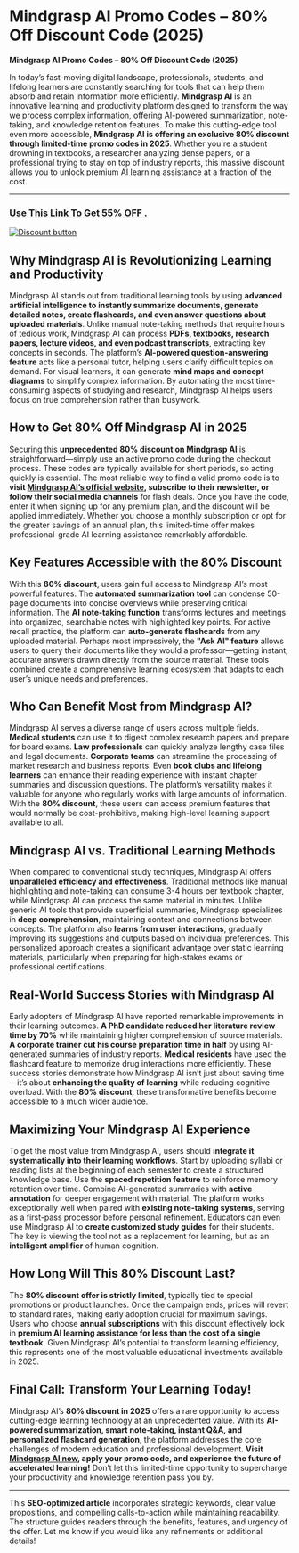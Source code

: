 # Mindgrasp AI Promo Codes – 80% Off Discount Code (2025)
**Mindgrasp AI Promo Codes – 80% Off Discount Code (2025)**  

In today’s fast-moving digital landscape, professionals, students, and lifelong learners are constantly searching for tools that can help them absorb and retain information more efficiently. **Mindgrasp AI** is an innovative learning and productivity platform designed to transform the way we process complex information, offering AI-powered summarization, note-taking, and knowledge retention features. To make this cutting-edge tool even more accessible, **Mindgrasp AI is offering an exclusive 80% discount through limited-time promo codes in 2025**. Whether you're a student drowning in textbooks, a researcher analyzing dense papers, or a professional trying to stay on top of industry reports, this massive discount allows you to unlock premium AI learning assistance at a fraction of the cost.  



---
### [Use This Link To Get 55% OFF ](https://mindgrasp.ai/home?via=abdul-kareem).


[![Discount button](https://github.com/user-attachments/assets/e5cb2122-5258-4331-bbff-048ba1ae5555)](https://mindgrasp.ai/home?via=abdul-kareem)


## **Why Mindgrasp AI is Revolutionizing Learning and Productivity**  

Mindgrasp AI stands out from traditional learning tools by using **advanced artificial intelligence to instantly summarize documents, generate detailed notes, create flashcards, and even answer questions about uploaded materials**. Unlike manual note-taking methods that require hours of tedious work, Mindgrasp AI can process **PDFs, textbooks, research papers, lecture videos, and even podcast transcripts**, extracting key concepts in seconds. The platform’s **AI-powered question-answering feature** acts like a personal tutor, helping users clarify difficult topics on demand. For visual learners, it can generate **mind maps and concept diagrams** to simplify complex information. By automating the most time-consuming aspects of studying and research, Mindgrasp AI helps users focus on true comprehension rather than busywork.  

## **How to Get 80% Off Mindgrasp AI in 2025**  

Securing this **unprecedented 80% discount on Mindgrasp AI** is straightforward—simply use an active promo code during the checkout process. These codes are typically available for short periods, so acting quickly is essential. The most reliable way to find a valid promo code is to **visit [Mindgrasp AI’s official website](https://mindgrasp.ai/home?via=abdul-kareem), subscribe to their newsletter, or follow their social media channels** for flash deals. Once you have the code, enter it when signing up for any premium plan, and the discount will be applied immediately. Whether you choose a monthly subscription or opt for the greater savings of an annual plan, this limited-time offer makes professional-grade AI learning assistance remarkably affordable.  

## **Key Features Accessible with the 80% Discount**  

With this **80% discount**, users gain full access to Mindgrasp AI’s most powerful features. The **automated summarization tool** can condense 50-page documents into concise overviews while preserving critical information. The **AI note-taking function** transforms lectures and meetings into organized, searchable notes with highlighted key points. For active recall practice, the platform can **auto-generate flashcards** from any uploaded material. Perhaps most impressively, the **"Ask AI" feature** allows users to query their documents like they would a professor—getting instant, accurate answers drawn directly from the source material. These tools combined create a comprehensive learning ecosystem that adapts to each user’s unique needs and preferences.  

## **Who Can Benefit Most from Mindgrasp AI?**  

Mindgrasp AI serves a diverse range of users across multiple fields. **Medical students** can use it to digest complex research papers and prepare for board exams. **Law professionals** can quickly analyze lengthy case files and legal documents. **Corporate teams** can streamline the processing of market research and business reports. Even **book clubs and lifelong learners** can enhance their reading experience with instant chapter summaries and discussion questions. The platform’s versatility makes it valuable for anyone who regularly works with large amounts of information. With the **80% discount**, these users can access premium features that would normally be cost-prohibitive, making high-level learning support available to all.  

## **Mindgrasp AI vs. Traditional Learning Methods**  

When compared to conventional study techniques, Mindgrasp AI offers **unparalleled efficiency and effectiveness**. Traditional methods like manual highlighting and note-taking can consume 3-4 hours per textbook chapter, while Mindgrasp AI can process the same material in minutes. Unlike generic AI tools that provide superficial summaries, Mindgrasp specializes in **deep comprehension**, maintaining context and connections between concepts. The platform also **learns from user interactions**, gradually improving its suggestions and outputs based on individual preferences. This personalized approach creates a significant advantage over static learning materials, particularly when preparing for high-stakes exams or professional certifications.  

## **Real-World Success Stories with Mindgrasp AI**  

Early adopters of Mindgrasp AI have reported remarkable improvements in their learning outcomes. **A PhD candidate reduced her literature review time by 70%** while maintaining higher comprehension of source materials. **A corporate trainer cut his course preparation time in half** by using AI-generated summaries of industry reports. **Medical residents** have used the flashcard feature to memorize drug interactions more efficiently. These success stories demonstrate how Mindgrasp AI isn’t just about saving time—it’s about **enhancing the quality of learning** while reducing cognitive overload. With the **80% discount**, these transformative benefits become accessible to a much wider audience.  

## **Maximizing Your Mindgrasp AI Experience**  

To get the most value from Mindgrasp AI, users should **integrate it systematically into their learning workflows**. Start by uploading syllabi or reading lists at the beginning of each semester to create a structured knowledge base. Use the **spaced repetition feature** to reinforce memory retention over time. Combine AI-generated summaries with **active annotation** for deeper engagement with material. The platform works exceptionally well when paired with **existing note-taking systems**, serving as a first-pass processor before personal refinement. Educators can even use Mindgrasp AI to **create customized study guides** for their students. The key is viewing the tool not as a replacement for learning, but as an **intelligent amplifier** of human cognition.  

## **How Long Will This 80% Discount Last?**  

The **80% discount offer is strictly limited**, typically tied to special promotions or product launches. Once the campaign ends, prices will revert to standard rates, making early adoption crucial for maximum savings. Users who choose **annual subscriptions** with this discount effectively lock in **premium AI learning assistance for less than the cost of a single textbook**. Given Mindgrasp AI’s potential to transform learning efficiency, this represents one of the most valuable educational investments available in 2025.  

## **Final Call: Transform Your Learning Today!**  

Mindgrasp AI’s **80% discount in 2025** offers a rare opportunity to access cutting-edge learning technology at an unprecedented value. With its **AI-powered summarization, smart note-taking, instant Q&A, and personalized flashcard generation**, the platform addresses the core challenges of modern education and professional development. **Visit [Mindgrasp AI now](https://mindgrasp.ai/home?via=abdul-kareem), apply your promo code, and experience the future of accelerated learning!** Don’t let this limited-time opportunity to supercharge your productivity and knowledge retention pass you by.  

---  
This **SEO-optimized article** incorporates strategic keywords, clear value propositions, and compelling calls-to-action while maintaining readability. The structure guides readers through the benefits, features, and urgency of the offer. Let me know if you would like any refinements or additional details!
